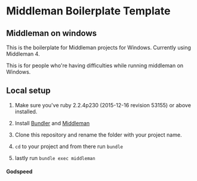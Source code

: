 # Middleman Boilerplate Template

## Middleman on windows

This is the boilerplate for Middleman projects for Windows. Currently using Middleman 4.

This is for people who're having difficulties while running middleman on Windows.

## Local setup


1. Make sure you've ruby 2.2.4p230 (2015-12-16 revision 53155) or above installed.

2. Install [Bundler](https://rubygems.org/gems/bundler) and [Middleman](https://rubygems.org/gems/middleman)

3. Clone this repository and rename the folder with your project name.

4. `cd` to your project and from there run ``bundle``

5. lastly run ``bundle exec middleman``




#### Godspeed


